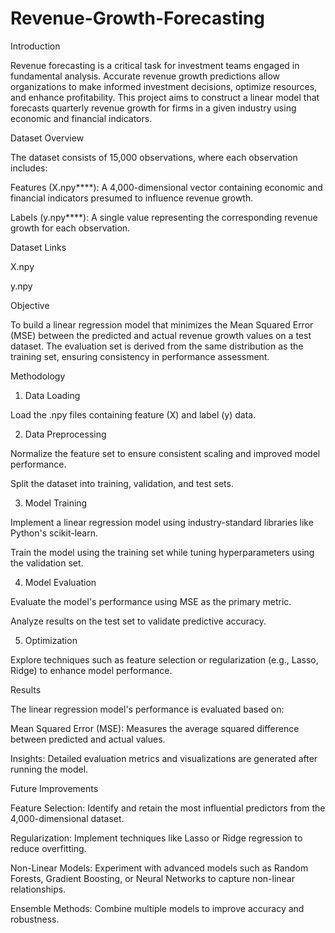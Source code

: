 # Revenue-Growth-Forecasting
Introduction

Revenue forecasting is a critical task for investment teams engaged in fundamental analysis. Accurate revenue growth predictions allow organizations to make informed investment decisions, optimize resources, and enhance profitability. This project aims to construct a linear model that forecasts quarterly revenue growth for firms in a given industry using economic and financial indicators.

Dataset Overview

The dataset consists of 15,000 observations, where each observation includes:

Features (X.npy****): A 4,000-dimensional vector containing economic and financial indicators presumed to influence revenue growth.

Labels (y.npy****): A single value representing the corresponding revenue growth for each observation.

Dataset Links

X.npy

y.npy

Objective

To build a linear regression model that minimizes the Mean Squared Error (MSE) between the predicted and actual revenue growth values on a test dataset. The evaluation set is derived from the same distribution as the training set, ensuring consistency in performance assessment.

Methodology

1. Data Loading

Load the .npy files containing feature (X) and label (y) data.

2. Data Preprocessing

Normalize the feature set to ensure consistent scaling and improved model performance.

Split the dataset into training, validation, and test sets.

3. Model Training

Implement a linear regression model using industry-standard libraries like Python's scikit-learn.

Train the model using the training set while tuning hyperparameters using the validation set.

4. Model Evaluation

Evaluate the model's performance using MSE as the primary metric.

Analyze results on the test set to validate predictive accuracy.

5. Optimization

Explore techniques such as feature selection or regularization (e.g., Lasso, Ridge) to enhance model performance.

Results

The linear regression model's performance is evaluated based on:

Mean Squared Error (MSE): Measures the average squared difference between predicted and actual values.

Insights: Detailed evaluation metrics and visualizations are generated after running the model.

Future Improvements

Feature Selection: Identify and retain the most influential predictors from the 4,000-dimensional dataset.

Regularization: Implement techniques like Lasso or Ridge regression to reduce overfitting.

Non-Linear Models: Experiment with advanced models such as Random Forests, Gradient Boosting, or Neural Networks to capture non-linear relationships.

Ensemble Methods: Combine multiple models to improve accuracy and robustness.
